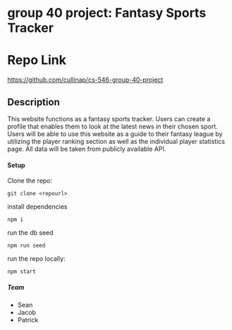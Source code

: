 # group 40 project: Fantasy Sports Tracker

# Repo Link
https://github.com/cullinap/cs-546-group-40-project

## Description

This website functions as a fantasy sports tracker. Users can create a profile that enables them to look at the latest news in their chosen sport. Users will be able to use this website as a guide to their fantasy league by utilizing the player ranking section as well as the individual player statistics page. All data will be taken from publicly available API.

#### Setup

Clone the repo:

```console
git clone <repourl>
```

install dependencies

```console
npm i
```

run the db seed

```console
npm run seed
```

run the repo locally:

```console
npm start
```


##### Team

- Sean
- Jacob
- Patrick
